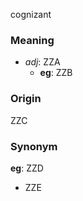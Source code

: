 cognizant
### Meaning
+ _adj_: ZZA
	+ __eg__: ZZB

### Origin

ZZC

### Synonym

__eg__: ZZD

+ ZZE


